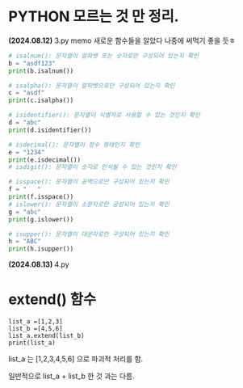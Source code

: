 # PYTHON 모르는 것  만 정리.

**(2024.08.12)**  3.py memo 새로운 함수들을 알았다 나중에 써먹기 좋을 듯ㅎ

```python
# isalnum(): 문자열이 알파벳 또는 숫자로만 구성되어 있는지 확인
b = "asdf123"
print(b.isalnum()) 

# isalpha(): 문자열이 알파벳으로만 구성되어 있는지 확인
c = "asdf"
print(c.isalpha())

# isidentifier(): 문자열이 식별자로 사용할 수 있는 것인지 확인
d = "abc"
print(d.isidentifier())

# isdecimal(): 문자열이 정수 형태인지 확인
e = "1234"
print(e.isdecimal())
# isdigit(): 문자열이 숫자로 인식될 수 있는 것인지 확인

# isspace(): 문자열이 공백으로만 구성되어 있는지 확인
f = "   "
print(f.isspace())
# islower(): 문자열이 소문자로만 궁성되어 있는지 확인
g = "abc"
print(g.islower())

# isupper(): 문자열이 대문자로만 구성되어 있는지 확인
h = "ABC"
print(h.isupper())
```

**(2024.08.13)** 4.py

# extend() 함수

```extend
list_a =[1,2,3]
list_b =[4,5,6]
list_a.extend(list_b)  
print(list_a)
```

list_a 는 [1,2,3,4,5,6] 으로 파괴적 처리를 함.

일반적으로 list_a + list_b 한 것 과는 다름.
